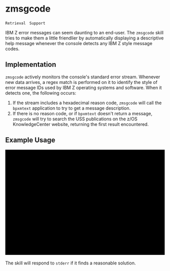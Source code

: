 # zmsgcode

`Retrieval` &nbsp; `Support`

IBM Z error messages can seem daunting to an end-user.  The `zmsgcode` skill
tries to make them a little friendlier by automatically displaying a descriptive
help message whenever the console detects any IBM Z style message codes.

## Implementation
`zmsgcode` actively monitors the console's standard error stream.  Whenever new
data arrives, a regex match is performed on it to identify the style of error
message IDs used by IBM Z operating systems and software.  When it detects
one, the following occurs:

1. If the stream includes a hexadecimal reason code, `zmsgcode` will call the
`bpxmtext` application to try to get a message description.
2. If there is no reason code, or if `bpxmtext` doesn't return a message,
`zmsgcode` will try to search the USS publications on the z/OS KnowledgeCenter
website, returning the first result encountered.

## Example Usage

![zmsgcode](zmsgcode.gif?raw=1)

The skill will respond to `stderr` if it finds a reasonable solution.
